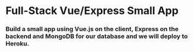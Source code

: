 # Full-Stack Vue/Express Small App

### Build a small app using Vue.js on the client, Express on the backend and MongoDB for our database and we will deploy to Heroku.